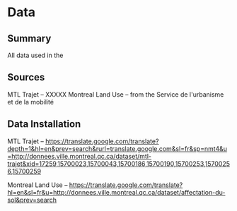 # Data
## Summary
All data used in the 

## Sources
MTL Trajet – XXXXX
Montreal Land Use – from the Service de l'urbanisme et de la mobilité

## Data Installation
MTL Trajet – https://translate.google.com/translate?depth=1&hl=en&prev=search&rurl=translate.google.com&sl=fr&sp=nmt4&u=http://donnees.ville.montreal.qc.ca/dataset/mtl-trajet&xid=17259,15700023,15700043,15700186,15700190,15700253,15700256,15700259 

Montreal Land Use – https://translate.google.com/translate?hl=en&sl=fr&u=http://donnees.ville.montreal.qc.ca/dataset/affectation-du-sol&prev=search